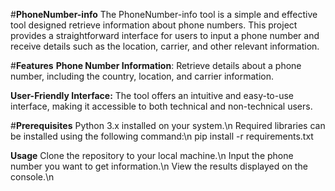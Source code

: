 #**PhoneNumber-info**
The PhoneNumber-info tool is a simple and effective tool designed retrieve information about phone numbers. This project provides a straightforward interface for users to input a phone number and receive details such as the location, carrier, and other relevant information.

#**Features**
**Phone Number Information**: Retrieve details about a phone number, including the country, location, and carrier information.

**User-Friendly Interface:** The tool offers an intuitive and easy-to-use interface, making it accessible to both technical and non-technical users.

#**Prerequisites**
Python 3.x installed on your system.\n
Required libraries can be installed using the following command:\n
pip install -r requirements.txt

**Usage**
Clone the repository to your local machine.\n
Input the phone number you want to get information.\n
View the results displayed on the console.\n





